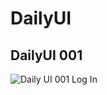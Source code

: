 # DailyUI

## DailyUI 001
![Daily UI 001 Log In](https://github.com/RedFishChang/DailyUI/blob/master/Daily%20UI%20001/Log%20In%20.png)
